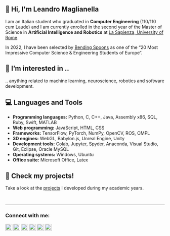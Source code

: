 ##  👋 Hi, I'm Leandro Maglianella
I am an Italian student who graduated in **Computer Engineering** (110/110 cum Laude) and I am currently enrolled in the second year of the Master of Science in **Artificial Intelligence and Robotics** at [La Sapienza, University of Rome](https://www.uniroma1.it/it/pagina-strutturale/home).

In 2022, I have been selected by [Bending Spoons](https://bendingspoons.com/) as one of the “20 Most Impressive Computer Science & Engineering Students of Europe”.

## 👀 I’m interested in ..
.. anything related to machine learning, neuroscience, robotics and software development.

## :computer: Languages and Tools
- **Programming languages:** Python, C, C++, Java, Assembly x86, SQL, Ruby, Swift, MATLAB
- **Web programming:** JavaScript, HTML, CSS
- **Frameworks:** TensorFlow, PyTorch, NumPy, OpenCV, ROS, OMPL
- **3D engines:** WebGL, Babylon.js, Unreal Engine, Unity
- **Development tools:** Colab, Jupyter, Spyder, Anaconda, Visual Studio, Git, Eclipse, Oracle MySQL
- **Operating systems:** Windows, Ubuntu
- **Office suite:** Microsoft Office, Latex

## :memo: Check my projects!
Take a look at the [projects](https://github.com/lello5/university-projects) I developed during my academic years.

<br />

---
### Connect with me:
[<img align="left" alt="lello5 | LinkedIn" width="22px" src="https://cdn.jsdelivr.net/npm/simple-icons@v3/icons/linkedin.svg" />][linkedin]
[<img align="left" alt="lello5 | Gmail" width="22px" src="https://cdn.jsdelivr.net/npm/simple-icons@v3/icons/gmail.svg" />][gmail]
[<img align="left" alt="lello5 | Telegram" width="22px" src="https://cdn.jsdelivr.net/npm/simple-icons@v3/icons/telegram.svg" />][telegram]
[<img align="left" alt="lello5 | Instagram" width="22px" src="https://cdn.jsdelivr.net/npm/simple-icons@v3/icons/instagram.svg" />][instagram]
[<img align="left" alt="lello5 | Facebook" width="22px" src="https://cdn.jsdelivr.net/npm/simple-icons@v3/icons/facebook.svg" />][facebook]
[<img align="left" alt="lello5 | YouTube" width="22px" src="https://cdn.jsdelivr.net/npm/simple-icons@v3/icons/youtube.svg" />][youtube]

[telegram]: https://t.me/LeandroMa
[facebook]: https://www.facebook.com/leandro.maglianella
[youtube]: https://www.youtube.com/channel/UCqmqKsoUKJZEf3PsASCf9bQ
[instagram]: https://www.instagram.com/in_the_shirt/
[linkedin]: https://www.linkedin.com/in/leandro-maglianella/
[gmail]: mailto:leandro.maglianella@gmail.com
[university-projects]: https://github.com/lello5/university-projects
